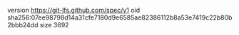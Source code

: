 version https://git-lfs.github.com/spec/v1
oid sha256:07ee98798d14a31cfe7180d9e6585ae82386112b8a53e7419c22b80b2bbb24dd
size 3692
